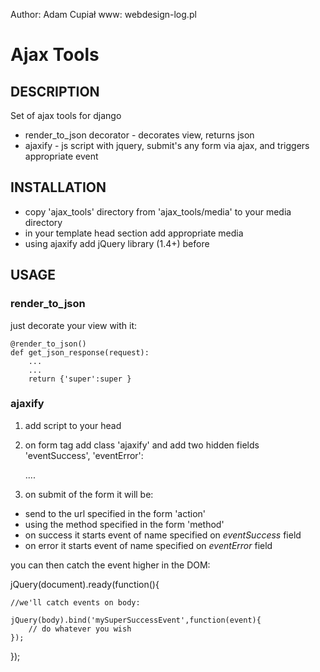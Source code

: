 Author: Adam Cupiał
www: webdesign-log.pl

# Ajax Tools

## DESCRIPTION
Set of ajax tools for django

 * render_to_json decorator - decorates view, returns json
 * ajaxify - js script with jquery, submit's any form via ajax, and triggers appropriate event

## INSTALLATION

 * copy 'ajax_tools' directory from 'ajax_tools/media' to your media directory
 * in your template head section add appropriate media
 * using ajaxify add jQuery library (1.4+) before

## USAGE

###  render_to_json

just decorate your view with it:

    @render_to_json()
    def get_json_response(request):
        ...
        ...
        return {'super':super }

### ajaxify

1. add script to your head

2. on form tag add class 'ajaxify' and add two hidden fields 'eventSuccess',
'eventError':

    <form class="ajaxify" action="my url" method="post" >
        <input type="hidden" name="eventSuccess" value="mySuperSuccessEvent" />
        <input type="hidden" name="eventError" value="mySuperFailureEvent" />
        ....
    </form>

3. on submit of the form it will be:

  * send to the url specified in the form 'action'
  * using the method specified in the form 'method'
  * on success it starts event of name specified on *eventSuccess* field
  * on error it starts event of name specified on *eventError* field

you can then catch the event higher in the DOM:

  jQuery(document).ready(function(){

    //we'll catch events on body:

    jQuery(body).bind('mySuperSuccessEvent',function(event){
        // do whatever you wish
    });
    
  });

